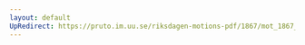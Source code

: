 ```yaml
---
layout: default
UpRedirect: https://pruto.im.uu.se/riksdagen-motions-pdf/1867/mot_1867__fk__44/mot_1867__fk__44-003.pdf
---
```

